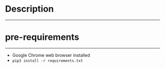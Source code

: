 # Description
***

# pre-requirements
***
* Google Chrome web browser installed
* `pip3 install -r requirements.txt`

